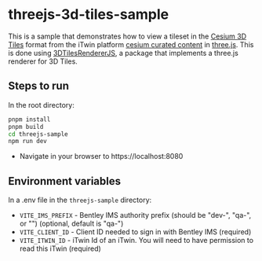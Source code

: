 # threejs-3d-tiles-sample

This is a sample that demonstrates how to view a tileset in the [Cesium 3D Tiles](https://github.com/CesiumGS/3d-tiles) format from the iTwin platform [cesium curated content](https://developer.bentley.com/apis/cesium-curated-content) in [three.js](https://threejs.org/). This is done using [3DTilesRendererJS](https://github.com/NASA-AMMOS/3DTilesRendererJS/tree/master), a package that implements a three.js renderer for 3D Tiles.

## Steps to run

In the root directory:

```bash
pnpm install
pnpm build
cd threejs-sample
npm run dev
```

- Navigate in your browser to https://localhost:8080

## Environment variables

In a .env file in the `threejs-sample` directory:

- `VITE_IMS_PREFIX` - Bentley IMS authority prefix (should be "dev-", "qa-", or "") (optional, default is "qa-")
- `VITE_CLIENT_ID` - Client ID needed to sign in with Bentley IMS (required)
- `VITE_ITWIN_ID` - iTwin Id of an iTwin. You will need to have permission to read this iTwin (required)
